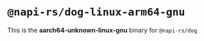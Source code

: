 # `@napi-rs/dog-linux-arm64-gnu`

This is the **aarch64-unknown-linux-gnu** binary for `@napi-rs/dog`
